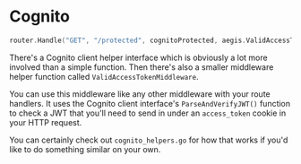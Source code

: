 # Cognito

```go
router.Handle("GET", "/protected", cognitoProtected, aegis.ValidAccessTokenMiddleware)
```

There's a Cognito client helper interface which is obviously a lot more involved than a simple function.
Then there's also a smaller middleware helper function called <span class="nowrap">`ValidAccessTokenMiddleware`.</span>

You can use this middleware like any other middleware with your route handlers. It uses the Cognito
client interface's <span class="nowrap">`ParseAndVerifyJWT()`</span> function to check a JWT that you'll need to send
in under an `access_token` cookie in your HTTP request.

You can certainly check out <span class="nowrap">`cognito_helpers.go`</span> for how that works if you'd like to do
something similar on your own.